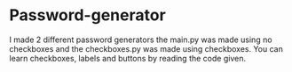 # Password-generator
I made 2 different password generators the main.py was made using no checkboxes and the checkboxes.py was made using checkboxes. You can learn checkboxes, labels and buttons by reading the code given.
